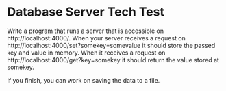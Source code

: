 # Database Server Tech Test

Write a program that runs a server that is accessible on http://localhost:4000/. When your server receives a request on http://localhost:4000/set?somekey=somevalue it should store the passed key and value in memory. When it receives a request on http://localhost:4000/get?key=somekey it should return the value stored at somekey.

If you finish, you can work on saving the data to a file.

